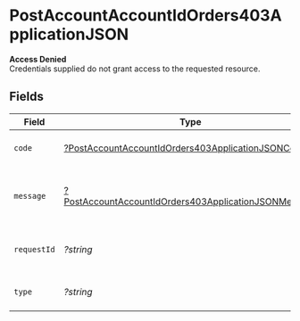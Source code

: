 # PostAccountAccountIdOrders403ApplicationJSON

**Access Denied**\
Credentials supplied do not grant access to the requested resource.



## Fields

| Field                                                                                                                                  | Type                                                                                                                                   | Required                                                                                                                               | Description                                                                                                                            | Example                                                                                                                                |
| -------------------------------------------------------------------------------------------------------------------------------------- | -------------------------------------------------------------------------------------------------------------------------------------- | -------------------------------------------------------------------------------------------------------------------------------------- | -------------------------------------------------------------------------------------------------------------------------------------- | -------------------------------------------------------------------------------------------------------------------------------------- |
| `code`                                                                                                                                 | [?PostAccountAccountIdOrders403ApplicationJSONCode](../../models/operations/PostAccountAccountIdOrders403ApplicationJSONCode.md)       | :heavy_minus_sign:                                                                                                                     | Code of the authorization error.                                                                                                       | payments-forbidden-error                                                                                                               |
| `message`                                                                                                                              | [?PostAccountAccountIdOrders403ApplicationJSONMessage](../../models/operations/PostAccountAccountIdOrders403ApplicationJSONMessage.md) | :heavy_minus_sign:                                                                                                                     | Message explaining the authorization error.                                                                                            | You do not have permission to access this resource.                                                                                    |
| `requestId`                                                                                                                            | *?string*                                                                                                                              | :heavy_minus_sign:                                                                                                                     | Request identifier in UUID format.                                                                                                     | bcc78633-cd09-4e7d-8f3b-d593fdc1439c                                                                                                   |
| `type`                                                                                                                                 | *?string*                                                                                                                              | :heavy_minus_sign:                                                                                                                     | It shows as authorization error.                                                                                                       | authorization-error                                                                                                                    |